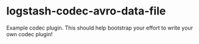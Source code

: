 # logstash-codec-avro-data-file
Example codec plugin. This should help bootstrap your effort to write your own codec plugin!
